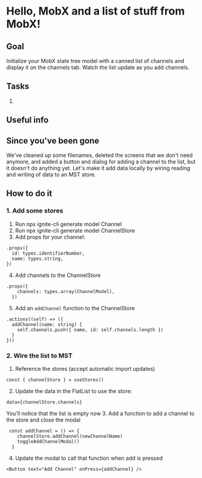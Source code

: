 # Hello, MobX and a list of stuff from MobX!
## Goal
Initialize your MobX state tree model with a canned list of channels and display it on the channels tab. Watch the list update as you add channels.
## Tasks
1.
## Useful info

## Since you've been gone
We've cleaned up some filenames, deleted the screens that we don't need anymore, and added a button and dialog for adding a channel to the list, but it doesn't do anything yet.
Let's make it add data locally by wiring reading and writing of data to an MST store.
## How to do it
### 1. Add some stores
1. Run npx ignite-cli generate model Channel
2. Run npx ignite-cli generate model ChannelStore
3. Add props for your channel:
```
.props({
  id: types.identifierNumber,
  name: types.string,
})
```
4. Add channels to the ChannelStore
```
.props({
    channels: types.array(ChannelModel),
  })
```
5. Add an `addChannel` function to the ChannelStore
```
.actions((self) => ({
  addChannel(name: string) {
    self.channels.push({ name, id: self.channels.length })
  }
}))
```
### 2. Wire the list to MST
1. Reference the stores (accept automatic import updates)
```
const { channelStore } = useStores()
```
2. Update the data in the FlatList to use the store:
```
data={channelStore.channels}
```
You'll notice that the list is empty now
3. Add a function to add a channel to the store and close the modal
```
 const addChannel = () => {
    channelStore.addChannel(newChannelName)
    toggleAddChannelModal()
  }
```
4. Update the modal to call that function when add is pressed
```
<Button text="Add Channel" onPress={addChannel} />
```
